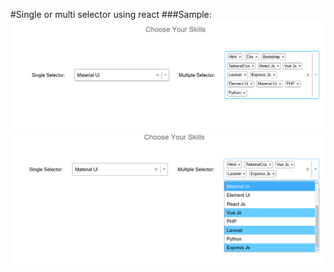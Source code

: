 #Single or multi selector using react
###Sample:
<img src="https://github.com/alaminstore/multi-select-react/blob/main/screenshots/skill-picker.png?raw=true" alt="skill-picker.png">
<br/>
<img src="https://github.com/alaminstore/multi-select-react/blob/main/screenshots/skill-picker2.png?raw=true" alt="skill-picker2.png">
